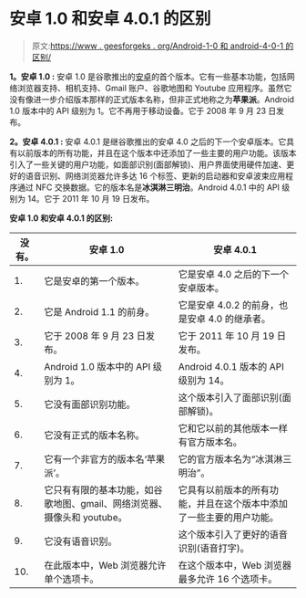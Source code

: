 # 安卓 1.0 和安卓 4.0.1 的区别

> 原文:[https://www . geesforgeks . org/Android-1-0 和 android-4-0-1 的区别/](https://www.geeksforgeeks.org/difference-between-android-1-0-and-android-4-0-1/)

**1。安卓 1.0 :**
安卓 1.0 是谷歌推出的[安卓](https://www.geeksforgeeks.org/introduction-to-android-development/)的首个版本。它有一些基本功能，包括网络浏览器支持、相机支持、Gmail 账户、谷歌地图和 Youtube 应用程序。虽然它没有像进一步介绍版本那样的正式版本名称，但非正式地称之为**苹果派**。Android 1.0 版本中的 API 级别为 1。它不再用于移动设备。它于 2008 年 9 月 23 日发布。

**2。安卓 4.0.1 :**
安卓 4.0.1 是继谷歌推出的安卓 4.0 之后的下一个安卓版本。它具有以前版本的所有功能，并且在这个版本中还添加了一些主要的用户功能。该版本引入了一些关键的用户功能，如面部识别(面部解锁)、用户界面使用硬件加速、更好的语音识别、网络浏览器允许多达 16 个标签、更新的启动器和安卓波束应用程序通过 NFC 交换数据。它的版本名是**冰淇淋三明治**。Android 4.0.1 中的 API 级别为 14。它于 2011 年 10 月 19 日发布。

**安卓 1.0 和安卓 4.0.1 的区别:**

<center>

| 没有。 | 安卓 1.0 | 安卓 4.0.1 |
| --- | --- | --- |
| 1. | 它是安卓的第一个版本。 | 它是安卓 4.0 之后的下一个安卓版本。 |
| 2. | 它是 Android 1.1 的前身。 | 它是安卓 4.0.2 的前身，也是安卓 4.0 的继承者。 |
| 3. | 它于 2008 年 9 月 23 日发布。 | 它于 2011 年 10 月 19 日发布。 |
| 4. | Android 1.0 版本中的 API 级别为 1。 | Android 4.0.1 版本的 API 级别为 14。 |
| 5. | 它没有面部识别功能。 | 这个版本引入了面部识别(面部解锁)。 |
| 6. | 它没有正式的版本名称。 | 它和它以前的其他版本一样有官方版本名。 |
| 7. | 它有一个非官方的版本名‘苹果派’。 | 它的官方版本名为“冰淇淋三明治”。 |
| 8. | 它只有有限的基本功能，如谷歌地图、gmail、网络浏览器、摄像头和 youtube。 | 它具有以前版本的所有功能，并且在这个版本中添加了一些主要的用户功能。 |
| 9. | 它没有语音识别。 | 这个版本引入了更好的语音识别(语音打字)。 |
| 10. | 在此版本中，Web 浏览器允许单个选项卡。 | 在这个版本中，Web 浏览器最多允许 16 个选项卡。 |

</center>